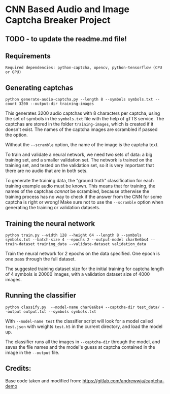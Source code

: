# CNN Based Audio and Image Captcha Breaker Project

## TODO - to update the readme.md file!

## Requirements

	Required dependencies: python-captcha, opencv, python-tensorflow (CPU or GPU)


## Generating captchas

```
python generate-audio-captcha.py --length 8 --symbols symbols.txt --count 3200 --output-dir training-images
```

This generates 3200 audio captchas with 8 characters per captcha, using the
set of symbols in the `symbols.txt` file with the help of gTTS service. The captchas are stored in the folder
`training-images`, which is created if it doesn't exist. The names of the captcha images
are scrambled if passed the option.

Without the `--scramble` option, the name of the image is the captcha text.

To train and validate a neural network, we need two sets of data: a big
training set, and a smaller validation set. The network is trained on the
training set, and tested on the validation set, so it is very important that
there are no audio that are in both sets.

To generate the training data, the "ground truth" classification for each
training example audio must be known. This means that for training, the names
of the captchas *cannot* be scrambled, because otherwise the training process
has no way to check if the answer from the CNN for some captcha is right or
wrong! Make sure not to use the `--scramble` option when generating the
training or validation datasets.

## Training the neural network

```
python train.py --width 128 --height 64 --length 8 --symbols symbols.txt --batch-size 4 --epochs 2 --output-model char8e6bs4 --train-dataset training_data --validate-dataset validation_data
```

Train the neural network for 2 epochs on the data specified. One epoch is one
pass through the full dataset.

The suggested training dataset size for the initial training for captcha length of 4 symbols 
is 20000 images, with a validation dataset size of 4000 images.

## Running the classifier

```
python classify.py  --model-name char8e6bs4 --captcha-dir test_data/ --output output.txt --symbols symbols.txt
```

With `--model-name test` the classifier script will look for a model called
`test.json` with weights `test.h5` in the current directory, and load the model
up.

The classifier runs all the images in `--captcha-dir` through the model, and
saves the file names and the model's guess at captcha contained in the image in
the `--output` file.

## Credits:
Base code taken and modified from: https://gitlab.com/andrewwja/captcha-demo
